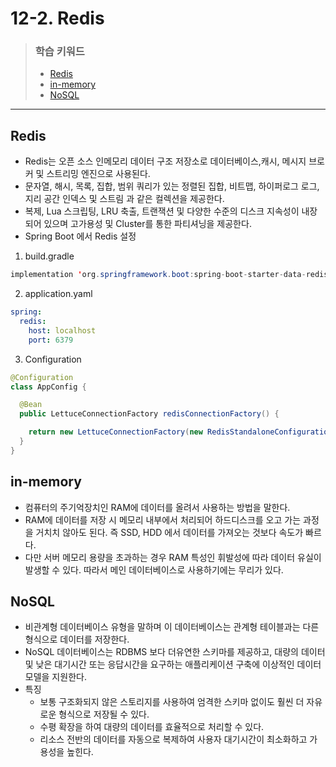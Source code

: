 # 12-2. Redis

> ### 학습 키워드
>
> * [Redis](12-2.-redis.md#rdis)
> * [in-memory](12-2.-redis.md#in-memory)
> * [NoSQL](12-2.-redis.md#rdis)

***

## Redis

* Redis는 오픈 소스 인메모리 데이터 구조 저장소로 데이터베이스,캐시, 메시지 브로커 및 스트리밍 엔진으로 사용된다.
* 문자열, 해시, 목록, 집합, 범위 쿼리가 있는 정렬된 집합, 비트맵, 하이퍼로그 로그, 지리 공간 인덱스 및 스트림 과 같은 컬렉션을 제공한다.
* 복제, Lua 스크립팅, LRU 축출, 트랜잭션 및 다양한 수준의 디스크 지속성이 내장되어 있으며 고가용성 및 Cluster를 통한 파티셔닝을 제공한다.
* Spring Boot 에서 Redis 설정

1. build.gradle&#x20;

```java
implementation 'org.springframework.boot:spring-boot-starter-data-redis'
```

2. application.yaml

```yaml
spring:
  redis:
    host: localhost
    port: 6379
```

3. Configuration

```java
@Configuration
class AppConfig {

  @Bean
  public LettuceConnectionFactory redisConnectionFactory() {

    return new LettuceConnectionFactory(new RedisStandaloneConfiguration("server", 6379));
  }
}
```

## in-memory

* 컴퓨터의 주기억장치인 RAM에 데이터를 올려서 사용하는 방법을 말한다.
* RAM에 데이터를 저장 시 메모리 내부에서 처리되어 하드디스크를 오고 가는 과정을 거치치 않아도 된다. 즉 SSD, HDD 에서 데이터를 가져오는 것보다 속도가 빠르다.
* 다만 서버 메모리 용량을 초과하는 경우 RAM 특성인 휘발성에 따라 데이터 유실이 발생할 수 있다. 따라서 메인 데이터베이스로 사용하기에는 무리가 있다.

## NoSQL

* 비관계형 데이터베이스 유형을 말하며 이 데이터베이스는 관계형 테이블과는 다른 형식으로 데이터를 저장한다.
* NoSQL 데이터베이스는 RDBMS 보다 더유연한 스키마를 제공하고, 대량의 데이터 및 낮은 대기시간 또는 응답시간을 요구하는 애플리케이션 구축에 이상적인 데이터 모델을 지원한다.
* 특징
  * 보통 구조화되지 않은 스토리지를 사용하여 엄격한 스키마 없이도 훨씬 더 자유로운 형식으로 저장될 수 있다.
  * 수평 확장을 하여 대량의 데이터를 효율적으로 처리할 수 있다.
  * 리소스 전반의 데이터를 자동으로 복제하여 사용자 대기시간이 최소화하고 가용성을 높힌다.
